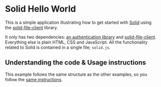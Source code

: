 # Solid Hello World

This is a simple application illustrating how to get started with [Solid](https://solidproject.org/) using the [solid-file-client](https://github.com/jeff-zucker/solid-file-client) library.

It only has two dependencies: [an authentication library](https://github.com/inrupt/solid-client-authn-js) and [solid-file-client](https://github.com/jeff-zucker/solid-file-client). Everything else is plain HTML, CSS and JavaScript. All the functionality related to Solid is contained in a single file; `solid.js`.

## Understanding the code & Usage instructions

This example follows the same structure as the other examples, so you follow the [same instructions](../).
